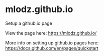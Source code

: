 # mlodz.github.io
Setup a github.io page

View the page here: https://mlodz.github.io/

More info on setting up github.io pages here: https://docs.github.com/en/pages/quickstart
